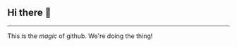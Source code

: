 ## Hi there 👋
---
This is the *magic* of github. We're doing the thing!

<!--
**itsjoepro/itsjoepro** is a ✨ _special_ ✨ repository because its `README.md` (this file) appears on your GitHub profile.

Here are some ideas to get you started:

- [ ]🔭 I’m currently working on ...
- [ ]🌱 I’m currently learning ...
- [ ]👯 I’m looking to collaborate on ...
- [ ]🤔 I’m looking for help with ...
- [ ]💬 Ask me about ...
- [ ]📫 How to reach me: ...
- [ ]😄 Pronouns: ...
- [ ]⚡ Fun fact: ...
-->
